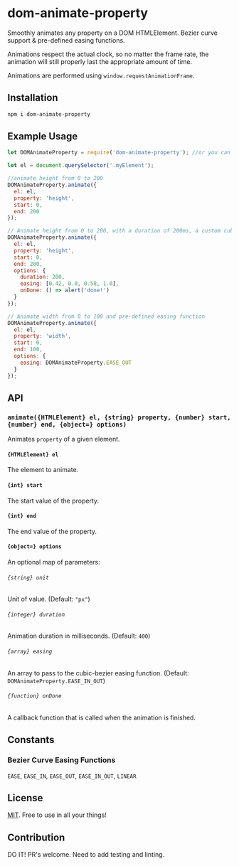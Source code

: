 # dom-animate-property
Smoothly animates any property on a DOM HTMLElement. Bezier curve support & pre-defined easing functions.

Animations respect the actual clock, so no matter the frame rate, the animation will still properly last the appropriate amount of time.

Animations are performed using `window.requestAnimationFrame`.

## Installation

```bash
npm i dom-animate-property
```

## Example Usage

```javascript
let DOMAnimateProperty = require('dom-animate-property'); //or you can use import, too

let el = document.querySelector('.myElement');

//animate height from 0 to 200
DOMAnimateProperty.animate({
  el: el,
  property: 'height',
  start: 0,
  end: 200
});

// Animate height from 0 to 200, with a duration of 200ms, a custom cubic-bezier easing function, and callback
DOMAnimateProperty.animate({
  el: el,
  property: 'height',
  start: 0,
  end: 200,
  options: {
    duration: 200,
    easing: [0.42, 0.0, 0.58, 1.0],
    onDone: () => alert('done!')
  }
});

// Animate width from 0 to 100 and pre-defined easing function
DOMAnimateProperty.animate({
  el: el,
  property: 'width',
  start: 0,
  end: 100,
  options: {
    easing: DOMAnimateProperty.EASE_OUT
  }
});

```

## API

### `animate({HTMLElement} el, {string} property, {number} start, {number} end, {object=} options)`

Animates `property` of a given element.

#### `{HTMLElement} el`

The element to animate.

#### `{int} start`

The start value of the property.

#### `{int} end`

The end value of the property.

#### `{object=} options`

An optional map of parameters:

###### `{string} unit`

Unit of value. (Default: `"px"`)

###### `{integer} duration`

Animation duration in milliseconds. (Default: `400`)

###### `{array} easing`

An array to pass to the cubic-bezier easing function. (Default: `DOMAnimateProperty.EASE_IN_OUT`)

###### `{function} onDone`

A callback function that is called when the animation is finished.

## Constants

### Bezier Curve Easing Functions

`EASE`, `EASE_IN`, `EASE_OUT`, `EASE_IN_OUT`, `LINEAR`

## License

[MIT](https://github.com/mhweiner/mr-router/blob/master/LICENSE). Free to use in all your things!

## Contribution

DO IT! PR's welcome. Need to add testing and linting.